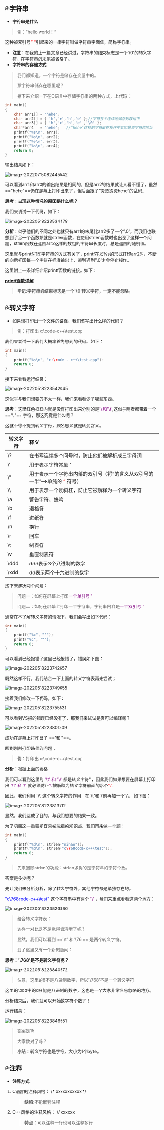 ## 💦字符串

* **字符串是什么**

> 例：”hello world！“

 这种被双引号<font color=red>” “</font>引起来的一串字符叫做字符串字面值，简称字符串。

* **注意**：在我的上一篇文章已经讲过，字符串的结束标志是一个‘\0'的转义字符，在字符串的末尾被省略了。
* **字符串的存储方式**

>我们都知道，一个字符是储存在变量中的。
>
>那字符串储存在哪里呢？
>
>接下来介绍一下在C语言中存储字符串的两种方式，上代码：

```c
int main()
{
	char arr1[] = "hehe";
	char arr2[] = { 'h','e','h','e' };//字符挨个连续地储存到数组中
	char arr3[] = { 'h','e','h','e' ,'\0' };
	char*arr4   = "hehe";	//”hehe“这样的字符串在程序中其实是首字符的地址
	printf("%s\n", arr1);
	printf("%s\n", arr2);
	printf("%s\n", arr3);
	printf("%s\n", arr4);
	return 0;
}
```

 输出结果如下：

![image-20220715082445542](https://cdn.jsdelivr.net/gh/sxfinn/CDN/img/202212021543172.png)

可以看到arr1和arr3的输出结果是相同的，但是arr2的结果就让人看不懂了，虽然 =="hehe"==仍在屏幕上打印出来了，但后面跟了”烫烫烫烫hehe“的乱码。

**思考**：**出现这种情况的原因是什么呢？**

我们来调试一下代码，如下：

![image-20220518223534478](https://cdn.jsdelivr.net/gh/sxfinn/CDN/img/202212021543423.png)



**分析**：似乎他们的不同之处也就只有arr1的末尾比arr2多了一个‘\0'，而我们也联想到了另一个函数那就是strlen函数，在使用strlen函数时也出现了这样一个问题，strlen函数在返回arr2这样的数组的字符串长度时，总是返回的随机值。

这里就与printf打印字符串的方式有关了，printf在以%s的形式打印arr2时，不断的向后打印每一个字符在标准输出上，直到遇到'\0'才会停止操作。

这里附上一条详细介绍printf函数的链接。如下：

[**printf函数详解**](http://cplusplus.com/reference/cstdio/printf/?kw=printf)

>**牢记:字符串的结束标志是一个'\0'转义字符，一定不能忽略。**



## 💦转义字符

* 如果想打印出一个文件的路径，我们该写出什么样的代码？

>例：打印出 c:\code-c++\test.cpp

我们来尝试一下我们大概率首先想到的代码。如下：

```c
int main()
{
	printf("%s\n", "c:\code - c++\test.cpp");		
	return 0;
}
```

接下来看看运行结果：

![image-20220518223542045](https://cdn.jsdelivr.net/gh/sxfinn/CDN/img/202212021544802.png)

这似乎与我们想要的不太一样，我们来看看少了哪些东西。

**思考**：这里红色框框内就是没有打印出来分别的是<font color=purple>'\\'和'\t'</font>,这似乎两者都带着一个 =='\\ '== 字符，那这究竟是什么呢？

这就不得不提到转义字符，顾名思义就是转变含义。

| 转义字符 | 释义                                                         |
| -------- | :----------------------------------------------------------- |
| \\?      | 在书写连续多个问号时，防止他们被解析成三字母词               |
| \\'      | 用于表示字符常量 ’                                           |
| \\"      | 用于表示一个字符串内部的双引号（将”的含义从双引号的一半”—>单纯的<font color=red> “ </font>符号） |
| \\\      | 用于表示一个反斜杠，防止它被解释为一个转义字符               |
| \\a      | 警告字符，蜂鸣                                               |
| \\b      | 退格符                                                       |
| \\f      | 进纸符                                                       |
| \\n      | 换行                                                         |
| \\r      | 回车                                                         |
| \\t      | 制表符                                                       |
| \\v      | 垂直制表符                                                   |
| \\ddd    | ddd表示3个八进制的数字                                       |
| \\xdd    | dd表示两个十六进制的数字                                     |

接下来解决两个问题：

>问题一：如何在屏幕上打印<font color =purple>一个单引号 '</font>
>
>问题二：如何在屏幕上打印一个字符串，字符串内容是<font color =purple>一个双引号 "</font>

通常在不了解转义字符的情况下，我们会写出如下代码：

```c
int main()
{
	printf("%c", "'");
	print("%c", """);
	return 0;
}
```

可以看到已经报错了这里已经报错了，错误如下图：

![image-20220518223742657](https://cdn.jsdelivr.net/gh/sxfinn/CDN/img/202212021545966.png)

既然这样不行，我们结合一下上面的转义字符表再来尝试；

![image-20220518223749655](https://cdn.jsdelivr.net/gh/sxfinn/CDN/img/202212021545548.png)

接着我们修改一下代码，如下：

![image-20220518223755531](https://cdn.jsdelivr.net/gh/sxfinn/CDN/img/202212021545151.png)



可以看到VS报的错误已经没有了，那我们来试试是否可以编译呢？

![image-20220518223801309](https://cdn.jsdelivr.net/gh/sxfinn/CDN/img/202212021545927.png)

成功在屏幕上打印出了 ==\'和 \"==。

回到刚刚打印路径的问题：

>**例**：打印出 c:\code-c++\test.cpp

**分析**：根据上面的表格

我们可以看到这里的<font color=purple> '\\t' 和 '\\\\' </font>都是转义字符'\'，因此我们如果想要在屏幕上打印出<font color=purple> '\\t' 和 '\\\' </font>就必须防止<font color=purple>‘\’</font>被解释为转义字符前面的那个<font color=red>'\\'</font>.

因此，我们利用 '\\\\' 这个转义字符的作用，在'\t'和'\\'前再加一个'\\'。
如下图：

![image-20220518223813712](https://cdn.jsdelivr.net/gh/sxfinn/CDN/img/202212021546179.png)



显然，我们达成了目的，与我们想要的结果一致。

为了巩固这一重要却容易被忽视的知识点，我们再来做一个题：

```c
int main()
{
	printf("%d\n", strlen("nihao"));
	printf("%d\n", strlen("c\768code-c++\test"));	
	return 0;
}
```

>先来回顾strlen的功能：strlen求得的是字符串的字符个数。

答案是多少呢？

先让我们来分析分析，除了转义字符外，其他字符都是单独存在的。

<font color=blue>"c\768code-c++\test" </font>这个字符串中有两个<font color=purple> '\\' </font>，我们来重点看看这两个地方：

![image-20220518223826986](https://cdn.jsdelivr.net/gh/sxfinn/CDN/img/202212021546051.png)

>结合转义字符表：
>
>这样一对比是不是觉得很清晰了呢？
>
>显然，我们可以看到 =='\t' 和'\76'== 是两个转义字符。
>
>到了这里又有一个新的疑问：

**思考：'\768'是不是转义字符呢？**

![image-20220518223840572](https://cdn.jsdelivr.net/gh/sxfinn/CDN/img/202212021546473.png)

>注意，这里的8不是八进制数字，所以'\768'不是一个转义字符

这里的\ddd中的d只能是八进制的数字，这也是一个大家非常容易忽略的地方。

分析结束后，我们就可以开始数字符个数了！

运行结果：

![image-20220518223846551](https://cdn.jsdelivr.net/gh/sxfinn/CDN/img/202212021546846.png)

>答案是15
>
>大家数对了吗？
>
>**小结：转义字符也是字符，大小为1个byte。**



## 💦注释

 - **注释方式**

 1. C语言的注释风格：
    /* xxxxxxxxxxx */

     > **缺陷**:不能嵌套注释

 2. C++风格的注释风格：
    // xxxxxx

    >**特点**：可以注释一行也可以注释多行

